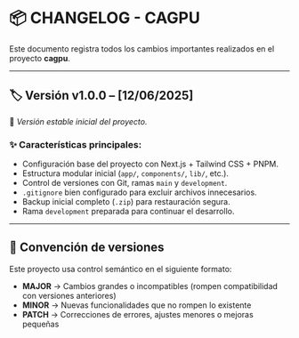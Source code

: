 # 📦 CHANGELOG - CAGPU

Este documento registra todos los cambios importantes realizados en el proyecto **cagpu**.

---

## 🏷️ Versión v1.0.0 – [12/06/2025]
🔖 *Versión estable inicial del proyecto.*

### ✨ Características principales:
- Configuración base del proyecto con Next.js + Tailwind CSS + PNPM.
- Estructura modular inicial (`app/`, `components/`, `lib/`, etc.).
- Control de versiones con Git, ramas `main` y `development`.
- `.gitignore` bien configurado para excluir archivos innecesarios.
- Backup inicial completo (`.zip`) para restauración segura.
- Rama `development` preparada para continuar el desarrollo.

---

## 📌 Convención de versiones
Este proyecto usa control semántico en el siguiente formato:

- **MAJOR** → Cambios grandes o incompatibles (rompen compatibilidad con versiones anteriores)
- **MINOR** → Nuevas funcionalidades que no rompen lo existente
- **PATCH** → Correcciones de errores, ajustes menores o mejoras pequeñas
